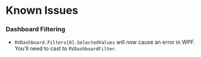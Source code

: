 # Known Issues

### Dashboard Filtering

- `RVDashboard.Filters[0].SelectedValues` will now cause an error in WPF. You'll need to cast to `RVDashboardFilter`.
